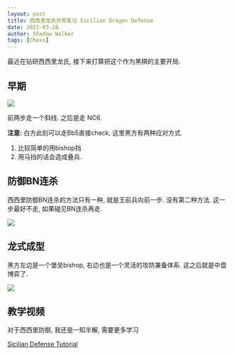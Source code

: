 ```yaml
---
layout: post
title: 西西里龙氏开局笔记 Sicilian Dragon Defense
date: 2021-03-18
author: Shadow Walker
tags: [Chess]
---
```


最近在钻研西西里龙氏, 接下来打算把这个作为黑棋的主要开局. 

## 早期

![](https://lh3.googleusercontent.com/pw/ACtC-3ezlWZTxXlEsRYUiVs3FjG6CixU2Xb5XlTb45PtY7anf-ZzBORrbTqE-bbEiZWH7_VM1Nk7RoGVU53eh7SEz-TcjF1o2ruNKk5KBt-s0SsGOrP7MUhAIR8-ZplcjnrhlVBva1IuNJpB2EqFxSv6DUCw=w565-h558-no?authuser=0)

前两步走一个斜线. 之后是走 NC6. 

**注意:**  白方此刻可以走Bb5直接check, 这里黑方有两种应对方式. 

1. 比较简单的用bishop挡
2. 用马挡的话会造成叠兵. 

## 防御BN连杀

西西里防御BN连杀的方法只有一种, 就是王前兵向前一步. 没有第二种方法. 这一步最好不走, 如果碰见BN连杀再走. 

![](https://lh3.googleusercontent.com/pw/ACtC-3edIazH5hzxR34R4XtkU8Fn6wT7MwszHZBoXJLMdHZDDGG9-HfauofHOBYLPdkOBVA5UoAsOeBNTyu5i-pDJvyvTlOtb_yl7zdkr_luvvQTkrydk07d2t3wpXbKueJ32tODGI1NhCP03kaUl4zzoZ3l=w564-h563-no?authuser=0)

## 龙式成型

黑方左边是一个堡垒bishop, 右边也是一个灵活的攻防兼备体系. 这之后就是中盘博弈了. 

![](https://lh3.googleusercontent.com/pw/ACtC-3e45P-qyW67VxO7iBaR3PreGWWUQhLlW_QdTUainyh-7hsm51TkIVMkh4Rt1CLY1Vc3rsJdFrspdQMqV7H6ZXG8eXCftnHZMOmVoLdJOb8NxMYJA3g8e6mWZZ-sOPLkVZ2ozo809LX7x9_uBqap3CfG=w557-h555-no?authuser=0)

## 教学视频

对于西西里防御, 我还是一知半解, 需要更多学习

[Sicilian Defense Tutorial](https://www.youtube.com/watch?v=4Xpk9VIHX0s&ab_channel=GMHuschenbeth)



